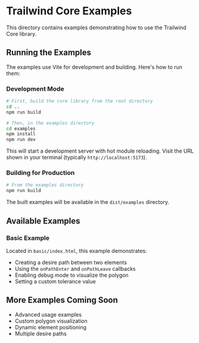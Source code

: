 # Trailwind Core Examples

This directory contains examples demonstrating how to use the Trailwind Core library.

## Running the Examples

The examples use Vite for development and building. Here's how to run them:

### Development Mode
```bash
# First, build the core library from the root directory
cd ..
npm run build

# Then, in the examples directory
cd examples
npm install
npm run dev
```

This will start a development server with hot module reloading. Visit the URL shown in your terminal (typically `http://localhost:5173`).

### Building for Production
```bash
# From the examples directory
npm run build
```

The built examples will be available in the `dist/examples` directory.

## Available Examples

### Basic Example
Located in `basic/index.html`, this example demonstrates:
- Creating a desire path between two elements
- Using the `onPathEnter` and `onPathLeave` callbacks
- Enabling debug mode to visualize the polygon
- Setting a custom tolerance value

## More Examples Coming Soon
- Advanced usage examples
- Custom polygon visualization
- Dynamic element positioning
- Multiple desire paths 